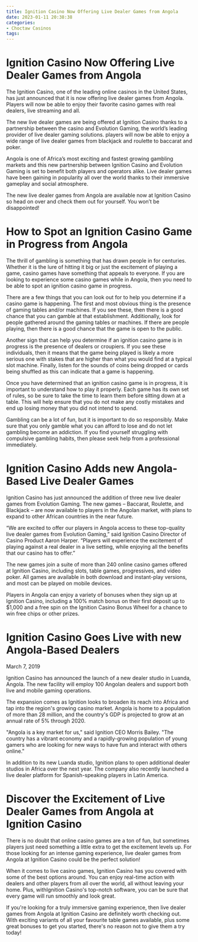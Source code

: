 ```yaml
---
title: Ignition Casino Now Offering Live Dealer Games from Angola
date: 2023-01-11 20:38:38
categories:
- Choctaw Casinos
tags:
---
```



#  Ignition Casino Now Offering Live Dealer Games from Angola

The Ignition Casino, one of the leading online casinos in the United States, has just announced that it is now offering live dealer games from Angola. Players will now be able to enjoy their favorite casino games with real dealers, live streaming and all.

The new live dealer games are being offered at Ignition Casino thanks to a partnership between the casino and Evolution Gaming, the world’s leading provider of live dealer gaming solutions. players will now be able to enjoy a wide range of live dealer games from blackjack and roulette to baccarat and poker.

Angola is one of Africa’s most exciting and fastest growing gambling markets and this new partnership between Ignition Casino and Evolution Gaming is set to benefit both players and operators alike. Live dealer games have been gaining in popularity all over the world thanks to their immersive gameplay and social atmosphere.

The new live dealer games from Angola are available now at Ignition Casino so head on over and check them out for yourself. You won’t be disappointed!

#  How to Spot an Ignition Casino Game in Progress from Angola

The thrill of gambling is something that has drawn people in for centuries. Whether it is the lure of hitting it big or just the excitement of playing a game, casino games have something that appeals to everyone. If you are looking to experience some casino games while in Angola, then you need to be able to spot an ignition casino game in progress.

There are a few things that you can look out for to help you determine if a casino game is happening. The first and most obvious thing is the presence of gaming tables and/or machines. If you see these, then there is a good chance that you can gamble at that establishment. Additionally, look for people gathered around the gaming tables or machines. If there are people playing, then there is a good chance that the game is open to the public.

Another sign that can help you determine if an ignition casino game is in progress is the presence of dealers or croupiers. If you see these individuals, then it means that the game being played is likely a more serious one with stakes that are higher than what you would find at a typical slot machine. Finally, listen for the sounds of coins being dropped or cards being shuffled as this can indicate that a game is happening.

Once you have determined that an ignition casino game is in progress, it is important to understand how to play it properly. Each game has its own set of rules, so be sure to take the time to learn them before sitting down at a table. This will help ensure that you do not make any costly mistakes and end up losing money that you did not intend to spend.

Gambling can be a lot of fun, but it is important to do so responsibly. Make sure that you only gamble what you can afford to lose and do not let gambling become an addiction. If you find yourself struggling with compulsive gambling habits, then please seek help from a professional immediately.

#  Ignition Casino Adds new Angola-Based Live Dealer Games

Ignition Casino has just announced the addition of three new live dealer games from Evolution Gaming. The new games – Baccarat, Roulette, and Blackjack – are now available to players in the Angolan market, with plans to expand to other African countries in the near future.

“We are excited to offer our players in Angola access to these top-quality live dealer games from Evolution Gaming,” said Ignition Casino Director of Casino Product Aaron Harper. “Players will experience the excitement of playing against a real dealer in a live setting, while enjoying all the benefits that our casino has to offer.”

The new games join a suite of more than 240 online casino games offered at Ignition Casino, including slots, table games, progressives, and video poker. All games are available in both download and instant-play versions, and most can be played on mobile devices.

Players in Angola can enjoy a variety of bonuses when they sign up at Ignition Casino, including a 100% match bonus on their first deposit up to $1,000 and a free spin on the Ignition Casino Bonus Wheel for a chance to win free chips or other prizes.

#  Ignition Casino Goes Live with new Angola-Based Dealers

March 7, 2019

Ignition Casino has announced the launch of a new dealer studio in Luanda, Angola. The new facility will employ 100 Angolan dealers and support both live and mobile gaming operations.

The expansion comes as Ignition looks to broaden its reach into Africa and tap into the region's growing casino market. Angola is home to a population of more than 28 million, and the country's GDP is projected to grow at an annual rate of 5% through 2020.

"Angola is a key market for us," said Ignition CEO Morris Bailey. "The country has a vibrant economy and a rapidly-growing population of young gamers who are looking for new ways to have fun and interact with others online."

In addition to its new Luanda studio, Ignition plans to open additional dealer studios in Africa over the next year. The company also recently launched a live dealer platform for Spanish-speaking players in Latin America.

#  Discover the Excitement of Live Dealer Games from Angola at Ignition Casino

There is no doubt that online casino games are a ton of fun, but sometimes players just need something a little extra to get the excitement levels up. For those looking for an intense gaming experience, live dealer games from Angola at Ignition Casino could be the perfect solution!

When it comes to live casino games, Ignition Casino has you covered with some of the best options around. You can enjoy real-time action with dealers and other players from all over the world, all without leaving your home. Plus, withIgnition Casino's top-notch software, you can be sure that every game will run smoothly and look great.

If you're looking for a truly immersive gaming experience, then live dealer games from Angola at Ignition Casino are definitely worth checking out. With exciting variants of all your favourite table games available, plus some great bonuses to get you started, there's no reason not to give them a try today!